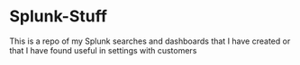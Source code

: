 # Splunk-Stuff

This is a repo of my Splunk searches and dashboards that I have created or that I have found useful in settings with customers
